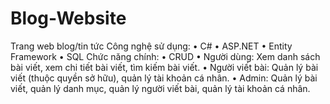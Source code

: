 # Blog-Website
Trang web blog/tin tức
Công nghệ sử dụng:
• C#
• ASP.NET
• Entity Framework
• SQL
Chức năng chính:
• CRUD
• Người dùng: Xem danh sách bài viết, xem chi tiết bài viết, tìm kiếm bài
viết.
• Người viết bài: Quản lý bài viết (thuộc quyền sở hữu), quản lý tài khoản
cá nhân.
• Admin: Quản lý bài viết, quản lý danh mục, quản lý người viết bài, quản lý
tài khoản cá nhân.
